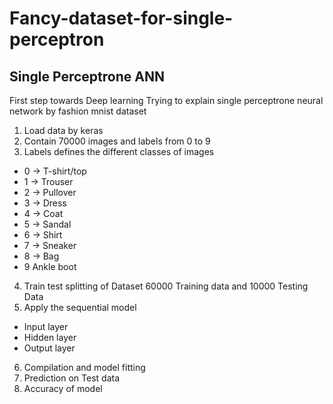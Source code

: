 # Fancy-dataset-for-single-perceptron
## Single Perceptrone ANN
First step towards Deep learning
Trying to explain single perceptrone neural network by fashion mnist dataset
1. Load data by keras
2. Contain 70000 images and labels from 0 to 9
3. Labels defines the different classes of images
- 0 -> T-shirt/top
- 1 -> Trouser
- 2 -> Pullover
- 3 -> Dress
- 4 -> Coat
- 5 -> Sandal
- 6 -> Shirt
- 7 -> Sneaker
- 8 -> Bag
- 9 Ankle boot
4. Train test splitting of Dataset 60000 Training data and 10000 Testing Data
5. Apply the sequential model
- Input layer
- Hidden layer
- Output layer
6. Compilation and model fitting
7. Prediction on Test data
8. Accuracy of model

